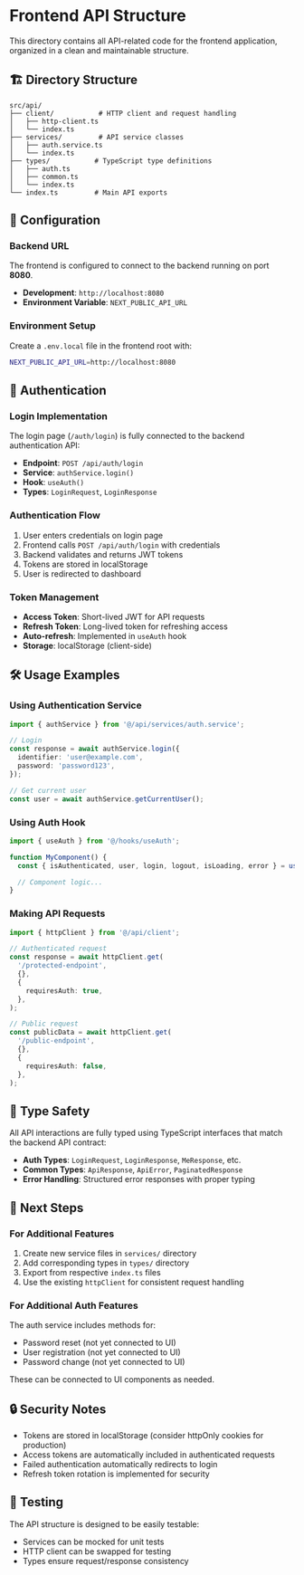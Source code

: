 # Frontend API Structure

This directory contains all API-related code for the frontend application, organized in a clean and maintainable structure.

## 🏗️ Directory Structure

```
src/api/
├── client/           # HTTP client and request handling
│   ├── http-client.ts
│   └── index.ts
├── services/         # API service classes
│   ├── auth.service.ts
│   └── index.ts
├── types/           # TypeScript type definitions
│   ├── auth.ts
│   ├── common.ts
│   └── index.ts
└── index.ts         # Main API exports
```

## 🔧 Configuration

### Backend URL

The frontend is configured to connect to the backend running on port **8080**.

- **Development**: `http://localhost:8080`
- **Environment Variable**: `NEXT_PUBLIC_API_URL`

### Environment Setup

Create a `.env.local` file in the frontend root with:

```bash
NEXT_PUBLIC_API_URL=http://localhost:8080
```

## 🔐 Authentication

### Login Implementation

The login page (`/auth/login`) is fully connected to the backend authentication API:

- **Endpoint**: `POST /api/auth/login`
- **Service**: `authService.login()`
- **Hook**: `useAuth()`
- **Types**: `LoginRequest`, `LoginResponse`

### Authentication Flow

1. User enters credentials on login page
2. Frontend calls `POST /api/auth/login` with credentials
3. Backend validates and returns JWT tokens
4. Tokens are stored in localStorage
5. User is redirected to dashboard

### Token Management

- **Access Token**: Short-lived JWT for API requests
- **Refresh Token**: Long-lived token for refreshing access
- **Auto-refresh**: Implemented in `useAuth` hook
- **Storage**: localStorage (client-side)

## 🛠️ Usage Examples

### Using Authentication Service

```typescript
import { authService } from '@/api/services/auth.service';

// Login
const response = await authService.login({
  identifier: 'user@example.com',
  password: 'password123',
});

// Get current user
const user = await authService.getCurrentUser();
```

### Using Auth Hook

```typescript
import { useAuth } from '@/hooks/useAuth';

function MyComponent() {
  const { isAuthenticated, user, login, logout, isLoading, error } = useAuth();

  // Component logic...
}
```

### Making API Requests

```typescript
import { httpClient } from '@/api/client';

// Authenticated request
const response = await httpClient.get(
  '/protected-endpoint',
  {},
  {
    requiresAuth: true,
  },
);

// Public request
const publicData = await httpClient.get(
  '/public-endpoint',
  {},
  {
    requiresAuth: false,
  },
);
```

## 📝 Type Safety

All API interactions are fully typed using TypeScript interfaces that match the backend API contract:

- **Auth Types**: `LoginRequest`, `LoginResponse`, `MeResponse`, etc.
- **Common Types**: `ApiResponse`, `ApiError`, `PaginatedResponse`
- **Error Handling**: Structured error responses with proper typing

## 🚀 Next Steps

### For Additional Features

1. Create new service files in `services/` directory
2. Add corresponding types in `types/` directory
3. Export from respective `index.ts` files
4. Use the existing `httpClient` for consistent request handling

### For Additional Auth Features

The auth service includes methods for:

- Password reset (not yet connected to UI)
- User registration (not yet connected to UI)
- Password change (not yet connected to UI)

These can be connected to UI components as needed.

## 🔒 Security Notes

- Tokens are stored in localStorage (consider httpOnly cookies for production)
- Access tokens are automatically included in authenticated requests
- Failed authentication automatically redirects to login
- Refresh token rotation is implemented for security

## 🧪 Testing

The API structure is designed to be easily testable:

- Services can be mocked for unit tests
- HTTP client can be swapped for testing
- Types ensure request/response consistency
